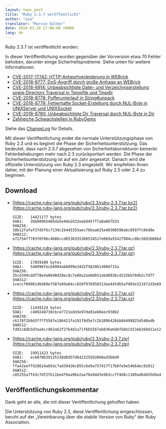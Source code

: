 ```yaml
---
layout: news_post
title: "Ruby 2.3.7 veröffentlicht"
author: "usa"
translator: "Marvin Gülker"
date: 2018-03-28 17:00:00 +0000
lang: de
---
```


Ruby 2.3.7 ist veröffentlicht worden.

In dieser Veröffentlichung wurden gegenüber der Vorversion etwa 70
Fehler behoben, darunter einige Sicherheitsprobleme. Siehe unten für
weitere Informationen.

* [CVE-2017-17742: HTTP-Antwortveränderung in WEBrick](/de/news/2018/03/28/http-response-splitting-in-webrick-cve-2017-17742/)
* [CVE-2018-8777: DoS-Angriff durch große Anfrage an WEBrick](/de/news/2018/03/28/large-request-dos-in-webrick-cve-2018-8777/)
* [CVE-2018-6914: Unbeabsichtigte Datei- und Verzeichniserstellung sowie Directory Traversal in Tempfile und Tmpdir](/de/news/2018/03/28/unintentional-file-and-directory-creation-with-directory-traversal-cve-2018-6914/)
* [CVE-2018-8778: Pufferunterlauf in String#unpack](/de/news/2018/03/28/buffer-under-read-unpack-cve-2018-8778/)
* [CVE-2018-8779: Fehlerhafte Socket-Erstellung durch NUL-Byte in UNIXServer und UNIXSocket](/de/news/2018/03/28/poisoned-nul-byte-unixsocket-cve-2018-8779/)
* [CVE-2018-8780: Unbeabsichtigte Dir Traversal durch NUL-Byte in Dir](/de/news/2018/03/28/poisoned-nul-byte-dir-cve-2018-8780/)
* [Zahlreiche Schwachstellen in RubyGems](/de/news/2018/02/17/multiple-vulnerabilities-in-rubygems/)

Siehe das
[ChangeLog](https://svn.ruby-lang.org/repos/ruby/tags/v2_3_7/ChangeLog)
für Details.

Mit dieser Veröffentlichung endet die normale Unterstützungsphase von
Ruby 2.3 und es beginnt die Phase der
Sicherheitsunterstützung. Das bedeutet, dass nach 2.3.7 abgesehen
von Sicherheitskorrekturen keinerlei Fehlerbehebungen mehr nach 2.3
zurückportiert werden.
Die Phase der Sicherheitsunterstützung ist auf ein Jahr
angesetzt. Danach wird die offizielle Unterstützung von Ruby 2.3
eingestellt. Wir empfehlen Ihnen daher, mit der Planung einer
Aktualisierung auf Ruby 2.5 oder 2.4 zu beginnen.

## Download

* [https://cache.ruby-lang.org/pub/ruby/2.3/ruby-2.3.7.tar.bz2](https://cache.ruby-lang.org/pub/ruby/2.3/ruby-2.3.7.tar.bz2)

      SIZE:   14421177 bytes
      SHA1:   3bb88965405da5e4de2432eeb445fffa8a66fb33
      SHA256: 18b12fafaf37d5f6c7139c1b445355aec76baa625a40300598a6c8597fc04d8e
      SHA512: e72754f7703f0706c4b0bccd053035536053451fe069a55427984cc0bc5692b86bd51c243c5f62f78527c66b08300d2e4aa19b73e6ded13d6020aa2450e66a7d

* [https://cache.ruby-lang.org/pub/ruby/2.3/ruby-2.3.7.tar.gz](https://cache.ruby-lang.org/pub/ruby/2.3/ruby-2.3.7.tar.gz)

      SIZE:   17859100 bytes
      SHA1:   540996fec64984ab6099e34d2f5820b14904f15a
      SHA256: 35cd349cddf78e4a0640d28ec8c7e88a2ae0db51ebd8926cd232bb70db2c7d7f
      SHA512: 1ceccf00981d6d60e7587e89a04cc028f976950313ee445db5afd03e323472d3e69a35423733b24f9cbd9729f034cf80d2233b5c159764839f5bee4ca7052fe0

* [https://cache.ruby-lang.org/pub/ruby/2.3/ruby-2.3.7.tar.xz](https://cache.ruby-lang.org/pub/ruby/2.3/ruby-2.3.7.tar.xz)

      SIZE:   11438124 bytes
      SHA1:   c489248730cbce7721edd3e97de81e68eec938b2
      SHA256: c61f8f2b9d3ffff5567e186421fa191f0d5e7c2b189b426bb84498825d548edb
      SHA512: fd91c8db3d3aa4cc962a62f27b4d1a71f6b5567ab836e6dbfbbb1553eb269d11e12faf9e36af6c489c33b54fd89dab99bfe81a563158b704877f0628d6f5bc5a

* [https://cache.ruby-lang.org/pub/ruby/2.3/ruby-2.3.7.zip](https://cache.ruby-lang.org/pub/ruby/2.3/ruby-2.3.7.zip)

      SIZE:   19911423 bytes
      SHA1:   ec6870b39125238d8d57d642225592896ed3b6d9
      SHA256: ffa42eeff928624a05dc7ad39426c855c6e9a757417f17b6fe9e54664ec91012
      SHA512: c85255a7f43c7df2fb11be4f9aa96e2ae70a94d3e963ccff4d8c1349ad6d455d9a436812efb24c91e451e68b8f81e5d335c6d5811b2a0e945a7070c305054434

## Veröffentlichungskommentar

Dank geht an alle, die mit dieser Veröffentlichung geholfen haben.

Die Unterstützung von Ruby 2.3, diese Veröffentlichung eingeschlossen,
beruht auf der „Vereinbarung über die stabile Version von Ruby“ der
Ruby Association.
